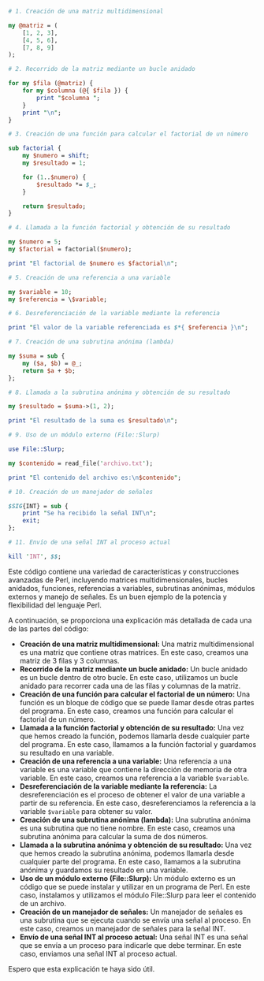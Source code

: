 ```perl
# 1. Creación de una matriz multidimensional

my @matriz = (
    [1, 2, 3],
    [4, 5, 6],
    [7, 8, 9]
);

# 2. Recorrido de la matriz mediante un bucle anidado

for my $fila (@matriz) {
    for my $columna (@{ $fila }) {
        print "$columna ";
    }
    print "\n";
}

# 3. Creación de una función para calcular el factorial de un número

sub factorial {
    my $numero = shift;
    my $resultado = 1;

    for (1..$numero) {
        $resultado *= $_;
    }

    return $resultado;
}

# 4. Llamada a la función factorial y obtención de su resultado

my $numero = 5;
my $factorial = factorial($numero);

print "El factorial de $numero es $factorial\n";

# 5. Creación de una referencia a una variable

my $variable = 10;
my $referencia = \$variable;

# 6. Desreferenciación de la variable mediante la referencia

print "El valor de la variable referenciada es $*{ $referencia }\n";

# 7. Creación de una subrutina anónima (lambda)

my $suma = sub {
    my ($a, $b) = @_;
    return $a + $b;
};

# 8. Llamada a la subrutina anónima y obtención de su resultado

my $resultado = $suma->(1, 2);

print "El resultado de la suma es $resultado\n";

# 9. Uso de un módulo externo (File::Slurp)

use File::Slurp;

my $contenido = read_file('archivo.txt');

print "El contenido del archivo es:\n$contenido";

# 10. Creación de un manejador de señales

$SIG{INT} = sub {
    print "Se ha recibido la señal INT\n";
    exit;
};

# 11. Envío de una señal INT al proceso actual

kill 'INT', $$;
```

Este código contiene una variedad de características y construcciones avanzadas de Perl, incluyendo matrices multidimensionales, bucles anidados, funciones, referencias a variables, subrutinas anónimas, módulos externos y manejo de señales. Es un buen ejemplo de la potencia y flexibilidad del lenguaje Perl.

A continuación, se proporciona una explicación más detallada de cada una de las partes del código:

* **Creación de una matriz multidimensional:** Una matriz multidimensional es una matriz que contiene otras matrices. En este caso, creamos una matriz de 3 filas y 3 columnas.
* **Recorrido de la matriz mediante un bucle anidado:** Un bucle anidado es un bucle dentro de otro bucle. En este caso, utilizamos un bucle anidado para recorrer cada una de las filas y columnas de la matriz.
* **Creación de una función para calcular el factorial de un número:** Una función es un bloque de código que se puede llamar desde otras partes del programa. En este caso, creamos una función para calcular el factorial de un número.
* **Llamada a la función factorial y obtención de su resultado:** Una vez que hemos creado la función, podemos llamarla desde cualquier parte del programa. En este caso, llamamos a la función factorial y guardamos su resultado en una variable.
* **Creación de una referencia a una variable:** Una referencia a una variable es una variable que contiene la dirección de memoria de otra variable. En este caso, creamos una referencia a la variable `$variable`.
* **Desreferenciación de la variable mediante la referencia:** La desreferenciación es el proceso de obtener el valor de una variable a partir de su referencia. En este caso, desreferenciamos la referencia a la variable `$variable` para obtener su valor.
* **Creación de una subrutina anónima (lambda):** Una subrutina anónima es una subrutina que no tiene nombre. En este caso, creamos una subrutina anónima para calcular la suma de dos números.
* **Llamada a la subrutina anónima y obtención de su resultado:** Una vez que hemos creado la subrutina anónima, podemos llamarla desde cualquier parte del programa. En este caso, llamamos a la subrutina anónima y guardamos su resultado en una variable.
* **Uso de un módulo externo (File::Slurp):** Un módulo externo es un código que se puede instalar y utilizar en un programa de Perl. En este caso, instalamos y utilizamos el módulo File::Slurp para leer el contenido de un archivo.
* **Creación de un manejador de señales:** Un manejador de señales es una subrutina que se ejecuta cuando se envía una señal al proceso. En este caso, creamos un manejador de señales para la señal INT.
* **Envío de una señal INT al proceso actual:** Una señal INT es una señal que se envía a un proceso para indicarle que debe terminar. En este caso, enviamos una señal INT al proceso actual.

Espero que esta explicación te haya sido útil.